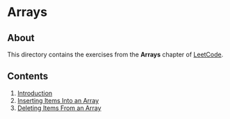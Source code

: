 # Arrays
## About
This directory contains the exercises from the **Arrays** chapter of [LeetCode](https://leetcode.com/).

## Contents
1. [Introduction](introduction)
2. [Inserting Items Into an Array](inserting_items_into_an_array)
3. [Deleting Items From an Array](deleting_items_from_an_array)
